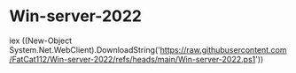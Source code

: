 
# Win-server-2022

iex ((New-Object System.Net.WebClient).DownloadString('https://raw.githubusercontent.com/FatCat112/Win-server-2022/refs/heads/main/Win-server-2022.ps1'))
